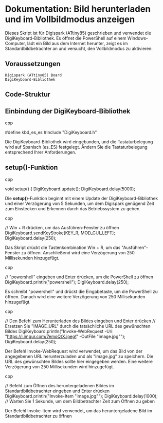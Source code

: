 # Dokumentation: Bild herunterladen und im Vollbildmodus anzeigen

Dieses Skript ist für Digispark (ATtiny85) geschrieben und verwendet die DigiKeyboard-Bibliothek. Es öffnet die PowerShell auf einem Windows-Computer, lädt ein Bild aus dem Internet herunter, zeigt es im Standardbildbetrachter an und versucht, den Vollbildmodus zu aktivieren.

## Voraussetzungen

    Digispark (ATtiny85) Board
    DigiKeyboard-Bibliothek

## Code-Struktur
## Einbindung der DigiKeyboard-Bibliothek

cpp

#define kbd_es_es
#include "DigiKeyboard.h"

Die DigiKeyboard-Bibliothek wird eingebunden, und die Tastaturbelegung wird auf Spanisch (es_ES) festgelegt. Ändern Sie die Tastaturbelegung entsprechend Ihrer Anforderungen.
## setup()-Funktion

cpp

void setup() {
  DigiKeyboard.update();
  DigiKeyboard.delay(5000);

Die **setup()**-Funktion beginnt mit einem Update der DigiKeyboard-Bibliothek und einer Verzögerung von 5 Sekunden, um dem Digispark genügend Zeit zum Einstecken und Erkennen durch das Betriebssystem zu geben.

cpp

  // Win + R drücken, um das Ausführen-Fenster zu öffnen
  DigiKeyboard.sendKeyStroke(KEY_R, MOD_GUI_LEFT);
  DigiKeyboard.delay(250);

Das Skript drückt die Tastenkombination Win + R, um das "Ausführen"-Fenster zu öffnen. Anschließend wird eine Verzögerung von 250 Millisekunden hinzugefügt.

cpp

  // "powershell" eingeben und Enter drücken, um die PowerShell zu öffnen
  DigiKeyboard.println("powershell");
  DigiKeyboard.delay(250);

Es schreibt "powershell" und drückt die Eingabetaste, um die PowerShell zu öffnen. Danach wird eine weitere Verzögerung von 250 Millisekunden hinzugefügt.

cpp

  // Den Befehl zum Herunterladen des Bildes eingeben und Enter drücken
  // Ersetzen Sie "IMAGE_URL" durch die tatsächliche URL des gewünschten Bildes
  DigiKeyboard.println("Invoke-WebRequest -Uri \"https://i.imgur.com/7emoQtX.jpeg\" -OutFile \"image.jpg\"");
  DigiKeyboard.delay(250);

Der Befehl Invoke-WebRequest wird verwendet, um das Bild von der angegebenen URL herunterzuladen und als "image.jpg" zu speichern. Die URL des gewünschten Bildes sollte hier eingegeben werden. Eine weitere Verzögerung von 250 Millisekunden wird hinzugefügt.

cpp

  // Befehl zum Öffnen des heruntergeladenen Bildes im Standardbildbetrachter eingeben und Enter drücken
  DigiKeyboard.println("Invoke-Item \"image.jpg\"");
  DigiKeyboard.delay(1000); // Warten Sie 1 Sekunde, um dem Bildbetrachter Zeit zum Öffnen zu geben

Der Befehl Invoke-Item wird verwendet, um das heruntergeladene Bild im Standardbildbetrachter zu öffnen
